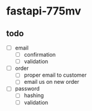 # fastapi-775mv

## todo

- [ ] email
  - [ ] confirmation
  - [ ] validation
- [ ] order
  - [ ] proper email to customer
  - [ ] email us on new order
- [ ] password
  - [ ] hashing
  - [ ] validation